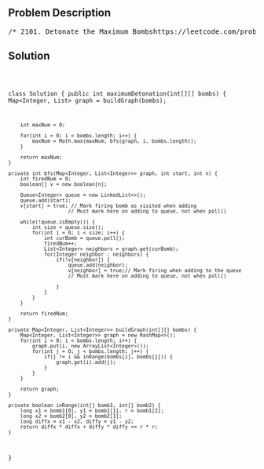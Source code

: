 <!--
<style>
  body { font-family: Arial, sans-serif; }
  .container { max-width: 100%; margin: 0 auto; padding: 10px; }
  .comment-block { max-width: 30%; background-color: #f9f9f9; padding: 10px; border-left: 5px solid #ccc; overflow-wrap: break-word; white-space: pre-wrap; }
  .code-block { background-color: #f4f4f4; padding: 10px; border: 1px solid #ddd; overflow-wrap: break-word; white-space: pre-wrap; }
</style>
-->

<div class='container'>
<h2>Problem Description</h2>
<div class='comment-block'>
<pre>
/* 2101. Detonate the Maximum Bombshttps://leetcode.com/problems/detonate-the-maximum-bombs/description/You are given a list of bombs. The range of a bomb is defined asthe area where its effect can be felt. This area is in the shapeof a circle with the center as the location of the bomb.The bombs are represented by a 0-indexed 2D integer array bombswhere bombs[i] = [xi, yi, ri]. xi and yi denote the X-coordinateand Y-coordinate of the location of the ith bomb, whereas ridenotes the radius of its range.You may choose to detonate a single bomb. When a bomb is detonated,it will detonate all bombs that lie in its range.These bombs will further detonate the bombs that lie in their ranges.Given the list of bombs, return the maximum number of bombs thatcan be detonated if you are allowed to detonate only one bomb.Example 1:Input: bombs = [[2,1,3],[6,1,4]]Output: 2Explanation:The above figure shows the positions and ranges of the 2 bombs.If we detonate the left bomb, the right bomb will not be affected.But if we detonate the right bomb, both bombs will be detonated.So the maximum bombs that can be detonated is max(1, 2) = 2.Example 2:Input: bombs = [[1,1,5],[10,10,5]]Output: 1Explanation:Detonating either bomb will not detonate the other bomb,so the maximum number of bombs that can be detonated is 1.Example 3:Input: bombs = [[1,2,3],[2,3,1],[3,4,2],[4,5,3],[5,6,4]]Output: 5Explanation:The best bomb to detonate is bomb 0 because:- Bomb 0 detonates bombs 1 and 2. The red circle denotes the range of bomb 0.- Bomb 2 detonates bomb 3. The blue circle denotes the range of bomb 2.- Bomb 3 detonates bomb 4. The green circle denotes the range of bomb 3.Thus all 5 bombs are detonated.Constraints:1 <= bombs.length <= 100bombs[i].length == 31 <= xi, yi, ri <= 105*/</pre>
</div>

<h2>Solution</h2>
<div class='code-block'>
<pre><code class='language-java'>

class Solution {
    public int maximumDetonation(int[][] bombs) {
        Map<Integer, List<Integer>> graph = buildGraph(bombs);

        int maxNum = 0;

        for(int i = 0; i < bombs.length; i++) {
            maxNum = Math.max(maxNum, bfs(graph, i, bombs.length));
        }

        return maxNum;
    }

    private int bfs(Map<Integer, List<Integer>> graph, int start, int n) {
        int firedNum = 0;
        boolean[] v = new boolean[n];

        Queue<Integer> queue = new LinkedList<>();
        queue.add(start);
        v[start] = true; // Mark firing bomb as visited when adding
                        // Must mark here on adding to queue, not when poll()

        while(!queue.isEmpty()) {
            int size = queue.size();
            for(int i = 0; i < size; i++) {
                int curBomb = queue.poll();
                firedNum++;
                List<Integer> neighbors = graph.get(curBomb);
                for(Integer neighbor : neighbors) {
                    if(!v[neighbor]) {
                        queue.add(neighbor);
                        v[neighbor] = true;// Mark firing when adding to the queue
                        // Must mark here on adding to queue, not when poll()

                    }
                }
            }
        }

        return firedNum;
    }

    private Map<Integer, List<Integer>> buildGraph(int[][] bombs) {
        Map<Integer, List<Integer>> graph = new HashMap<>();
        for(int i = 0; i < bombs.length; i++) {
            graph.put(i, new ArrayList<Integer>());
            for(int j = 0; j < bombs.length; j++) {
                if(j != i && inRange(bombs[i], bombs[j])) {
                    graph.get(i).add(j);
                }
            }
        }

        return graph;
    }

    private boolean inRange(int[] bomb1, int[] bomb2) {
        long x1 = bomb1[0], y1 = bomb1[1], r = bomb1[2];
        long x2 = bomb2[0], y2 = bomb2[1];
        long diffx = x1 - x2, diffy = y1 - y2;
        return diffx * diffx + diffy * diffy <= r * r;
    }
}</code></pre>
</div>
</div>
